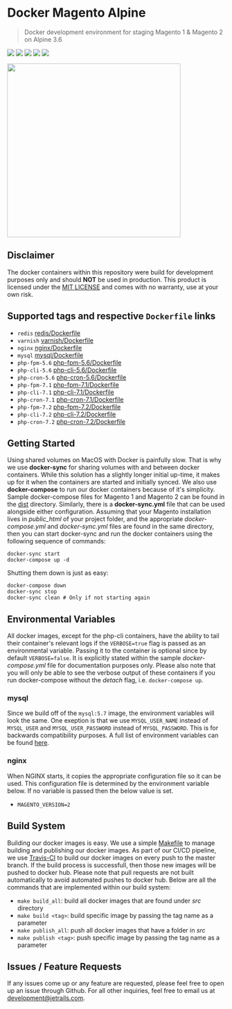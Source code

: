 # Docker Magento Alpine
> Docker development environment for staging Magento 1 & Magento 2 on Alpine 3.6

![](https://img.shields.io/travis/jetrails/docker-magento-alpine.svg?style=for-the-badge&colorB=9f9f9f)
![](https://img.shields.io/badge/License-MIT-lightgray.svg?style=for-the-badge)
![](https://img.shields.io/badge/Magento-All-lightgray.svg?style=for-the-badge)
![](https://img.shields.io/docker/stars/jetrails/magento-alpine.svg?style=for-the-badge&colorB=9f9f9f)
![](https://img.shields.io/docker/pulls/jetrails/magento-alpine.svg?style=for-the-badge&colorB=9f9f9f)

<img src="docs/images/preview.png" width="400px" />

## Disclaimer

The docker containers within this repository were build for development purposes only and should **NOT** be used in production. This product is licensed under the [MIT LICENSE](LICENSE.md) and comes with no warranty, use at your own risk.

## Supported tags and respective `Dockerfile` links
- `redis` [redis/Dockerfile](src/redis/Dockerfile)
- `varnish` [varnish/Dockerfile](src/varnish/Dockerfile)
- `nginx` [nginx/Dockerfile](src/nginx/Dockerfile)
- `mysql` [mysql/Dockerfile](src/mysql/Dockerfile)
- `php-fpm-5.6` [php-fpm-5.6/Dockerfile](src/php-fpm-5.6/Dockerfile)
- `php-cli-5.6` [php-cli-5.6/Dockerfile](src/php-cli-5.6/Dockerfile)
- `php-cron-5.6` [php-cron-5.6/Dockerfile](src/php-cron-5.6/Dockerfile)
- `php-fpm-7.1` [php-fpm-7.1/Dockerfile](src/php-fpm-7.1/Dockerfile)
- `php-cli-7.1` [php-cli-7.1/Dockerfile](src/php-cli-7.1/Dockerfile)
- `php-cron-7.1` [php-cron-7.1/Dockerfile](src/php-cron-7.1/Dockerfile)
- `php-fpm-7.2` [php-fpm-7.2/Dockerfile](src/php-fpm-7.2/Dockerfile)
- `php-cli-7.2` [php-cli-7.2/Dockerfile](src/php-cli-7.2/Dockerfile)
- `php-cron-7.2` [php-cron-7.2/Dockerfile](src/php-cron-7.2/Dockerfile)

## Getting Started

Using shared volumes on MacOS with Docker is painfully slow. That is why we use **docker-sync** for sharing volumes with and between docker containers. While this solution has a slightly longer initial up-time, it makes up for it when the containers are started and initially synced. We also use **docker-compose** to run our docker containers because of it's simplicity. Sample docker-compose files for Magento 1 and Magento 2 can be found in the [dist](dist) directory. Similarly, there is a __docker-sync.yml__ file that can be used alongside either configuration. Assuming that your Magento installation lives in _public_html_ of your project folder, and the appropriate _docker-compose.yml_ and _docker-sync.yml_ files are found in the same directory, then you can start docker-sync and run the docker containers using the following sequence of commands:

```shell
docker-sync start
docker-compose up -d
```

Shutting them down is just as easy:

```shell
docker-compose down
docker-sync stop
docker-sync clean # Only if not starting again
```

## Environmental Variables

All docker images, except for the php-cli containers, have the ability to tail their container's relevant logs if the `VERBOSE=true` flag is passed as an environmental variable. Passing it to the container is optional since by default `VERBOSE=false`. It is explicitly stated within the sample _docker-compose.yml_ file for documentation purposes only.  Please also note that you will only be able to see the verbose output of these containers if you run docker-compose without the _detach_ flag, i.e. `docker-compose up`.

### mysql
Since we build off of the `mysql:5.7` image, the environment variables will look the same. One exeption is that we use `MYSQL_USER_NAME` instead of `MYSQL_USER` and `MYSQL_USER_PASSWORD` instead of `MYSQL_PASSWORD`. This is for backwards compatibility purposes. A full list of environment variables can be found [here](https://hub.docker.com/_/mysql#environment-variables).

### nginx
When NGINX starts, it copies the appropriate configuration file so it can be used. This configuration file is determined by the environment variable below. If no variable is passed then the below value is set.
- `MAGENTO_VERSION=2`

## Build System

Building our docker images is easy. We use a simple [Makefile](Makefile) to manage building and publishing our docker images. As part of our CI/CD pipeline, we use [Travis-CI](https://travis-ci.org) to build our docker images on every push to the master branch. If the build process is successfull, then those new images will be pushed to docker hub. Please note that pull requests are not built automatically to avoid automated pushes to docker hub. Below are all the commands that are implemented within our build system:

- `make build_all`: build all docker images that are found under _src_ directory
- `make build <tag>`: build specific image by passing the tag name as a parameter
- `make publish_all`: push all docker images that have a folder in _src_
- `make publish <tag>`: push specific image by passing the tag name as a parameter

## Issues / Feature Requests

If any issues come up or any feature are requested, please feel free to open up an issue through Github. For all other inquiries, feel free to email us at development@jetrails.com.
